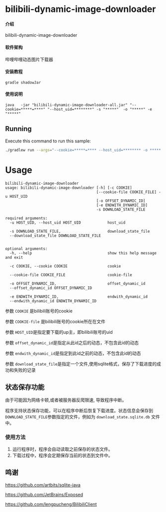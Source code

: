 # bilibili-dynamic-image-downloader

#### 介绍

bilibili-dynamic-image-downloader

#### 软件架构

哔哩哔哩动态图片下载器

#### 安装教程

```shell
gradle shadowJar
```

#### 使用说明

[//]: # (```shell)
[//]: # (java   -jar "bilibili-dynamic-image-downloader-all.jar" "--cookie=*****=****" "--host_uid=********" -o "*****")
[//]: # (```)
[//]: # ()
[//]: # (```shell)
[//]: # (java   -jar "bilibili-dynamic-image-downloader-all.jar"    -c "*****=*****"  -u "*********" -d "./file_dynamic_ids.txt" -i "./file_dynamic_images.txt")
[//]: # (```)

```shell
java   -jar "bilibili-dynamic-image-downloader-all.jar" "--cookie=*****=****" "--host_uid=********" -s "*****"  -o "*****" -e "*****"
```

## Running

Execute this command to run this sample:

```bash
./gradlew run --args="--cookie=*****=**** --host_uid=******** -o *****   -s *****"
```

# Usage

```
bilibili-dynamic-image-downloader
usage: bilibili-dynamic-image-downloader [-h] [-c COOKIE]
                                         [--cookie-file COOKIE_FILE] -u HOST_UID
                                         [-o OFFSET_DYNAMIC_ID]
                                         [-e ENDWITH_DYNAMIC_ID]
                                         -s DOWNLOAD_STATE_FILE

required arguments:
  -u HOST_UID, --host_uid HOST_UID            host_uid

  -s DOWNLOAD_STATE_FILE,                     download_state_file
  --download_state_file DOWNLOAD_STATE_FILE


optional arguments:
  -h, --help                                  show this help message and exit

  -c COOKIE, --cookie COOKIE                  cookie

  --cookie-file COOKIE_FILE                   cookie-file

  -o OFFSET_DYNAMIC_ID,                       offset_dynamic_id
  --offset_dynamic_id OFFSET_DYNAMIC_ID

  -e ENDWITH_DYNAMIC_ID,                      endwith_dynamic_id
  --endwith_dynamic_id ENDWITH_DYNAMIC_ID
```

[//]: # (         [-d FILE_DYNAMIC_IDS])
[//]: # (                                         [-i FILE_DYNAMIC_IMAGES])
[//]: # (  -d FILE_DYNAMIC_IDS,                        file_dynamic_ids)
[//]: # (  --file_dynamic_ids FILE_DYNAMIC_IDS)
[//]: # ()
[//]: # (  -i FILE_DYNAMIC_IMAGES,                     file_dynamic_images)
[//]: # (  --file_dynamic_images FILE_DYNAMIC_IMAGES)

参数 `COOKIE` 是bilibili账号的cookie

参数 `COOKIE-file` 是bilibili账号的cookie所在在文件

参数 `HOST_UID`是指定要下载的up主，即bilibili账号的uid

参数 `offset_dynamic_id`是指定从此id之后的动态，不包含此id的动态

参数 `endwith_dynamic_id`是指定到此id之前的动态，不包含此id的动态

[//]: # (参数 `file_dynamic_ids`是指定一个文件，文件中每行一个动态id，在文件中写入动态id)
[//]: # ()
[//]: # (参数 `file_dynamic_images`是指定一个文件，文件中每行一个动态图片，在文件中写入动态图片地址)

参数
`download_state_file`是指定一个文件,使用sqlite格式，保存了下载进度的成功和失败的记录

## 状态保存功能

由于可能因为网络卡顿,或者被服务器反爬限速, 导致程序中断。

程序支持状态保存功能，可以在程序中断后恢复下载进度。状态信息会保存到
`DOWNLOAD_STATE_FILE`参数指定的文件，例如为 `download_state.sqlite.db` 文件中。

### 使用方法

1. 运行程序时，程序会自动读取之前保存的状态文件。
2. 下载过程中，程序会定期保存当前的状态到文件中。

## 鸣谢

https://github.com/artbits/sqlite-java

https://github.com/JetBrains/Exposed

https://github.com/lengpucheng/BilibiliClient
